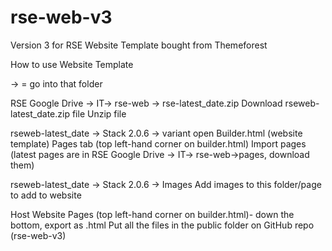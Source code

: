 # rse-web-v3
Version 3 for RSE Website
Template bought from Themeforest


How to use Website Template

-> = go into that folder

RSE Google Drive -> IT-> rse-web -> rse-latest_date.zip
Download rseweb-latest_date.zip file
Unzip file

rseweb-latest_date -> Stack 2.0.6 -> variant
open Builder.html (website template)
Pages tab (top left-hand corner on builder.html)
Import pages (latest pages are in RSE Google Drive -> IT-> rse-web->pages, download them)

rseweb-latest_date -> Stack 2.0.6 -> Images
Add images to this folder/page to add to website


Host Website
Pages (top left-hand corner on builder.html)- down the bottom, export as .html
Put all the files in the public folder on GitHub repo (rse-web-v3)

